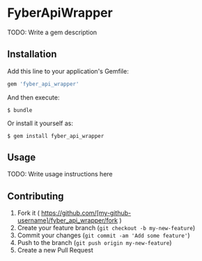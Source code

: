# FyberApiWrapper

TODO: Write a gem description

## Installation

Add this line to your application's Gemfile:

```ruby
gem 'fyber_api_wrapper'
```

And then execute:

    $ bundle

Or install it yourself as:

    $ gem install fyber_api_wrapper

## Usage

TODO: Write usage instructions here

## Contributing

1. Fork it ( https://github.com/[my-github-username]/fyber_api_wrapper/fork )
2. Create your feature branch (`git checkout -b my-new-feature`)
3. Commit your changes (`git commit -am 'Add some feature'`)
4. Push to the branch (`git push origin my-new-feature`)
5. Create a new Pull Request
